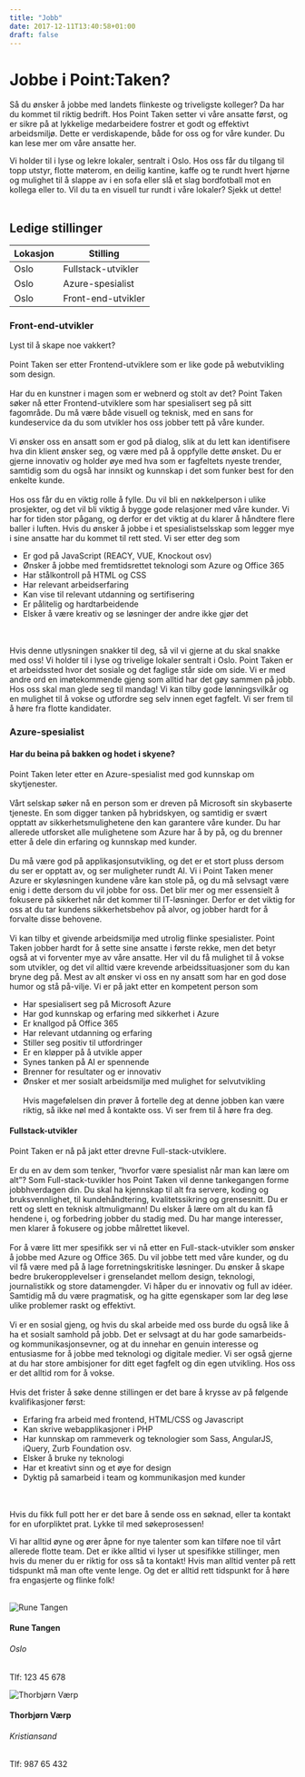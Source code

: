 ```yaml
---
title: "Jobb"
date: 2017-12-11T13:40:58+01:00
draft: false
---
```


# Jobbe i Point:Taken?

Så du ønsker å jobbe med landets flinkeste og triveligste kolleger? Da har du kommet til riktig bedrift. Hos Point Taken setter vi våre ansatte først, og er sikre på at lykkelige medarbeidere fostrer et godt og effektivt arbeidsmiljø. Dette er verdiskapende, både for oss og for våre kunder. Du kan lese mer om våre ansatte her. 

Vi holder til i lyse og lekre lokaler, sentralt i Oslo. Hos oss får du tilgang til topp utstyr, flotte møterom, en deilig kantine, kaffe og te rundt hvert hjørne og mulighet til å slappe av i en sofa eller slå et slag bordfotball mot en kollega eller to. Vil du ta en visuell tur rundt i våre lokaler? Sjekk ut dette!
</br>
</br>
## Ledige stillinger

<table class="table table-hover">
  <thead>
    <tr>
      <th scope="col">Lokasjon</th>
      <th scope="col">Stilling</th>
    </tr>
  </thead>
  <tbody>
    <tr>
      <td data-toggle="modal" data-target=".oslo-1">Oslo</td>
      <td data-toggle="modal" data-target=".oslo-1">Fullstack-utvikler</td>
    </tr>
    <tr>
      <td data-toggle="modal" data-target=".oslo-2">Oslo</td>
      <td data-toggle="modal" data-target=".oslo-2">Azure-spesialist</td>
    </tr>
    <tr>
      <td data-toggle="modal" data-target=".oslo-3">Oslo</td>
      <td data-toggle="modal" data-target=".oslo-3">Front-end-utvikler</td>
    </tr>    
  </tbody>
</table>

<!-- STILLINGSBESKRIVELSER -->

<!--Front-end-utvikler-->
<div class="modal fade bd-example-modal-lg oslo-3" tabindex="-1" role="dialog" aria-labelledby="myLargeModalLabel" aria-hidden="true">
    <div class="modal-dialog modal-lg">
        <div class="row personmodal modal-content flex-row">
            <div class="col-12">
                <h3 class="">Front-end-utvikler</h3>
Lyst til å skape noe vakkert?
</br>
</br>
Point Taken ser etter Frontend-utviklere som er like gode på webutvikling som design. 
</br>
</br>
Har du en kunstner i magen som er webnerd og stolt av det? Point Taken søker nå etter Frontend-utviklere som har spesialisert seg på sitt fagområde. Du må være både visuell og teknisk, med en sans for kundeservice da du som utvikler hos oss jobber tett på våre kunder.  
</br>
</br>
Vi ønsker oss en ansatt som er god på dialog, slik at du lett kan identifisere hva din klient ønsker seg, og være med på å oppfylle dette ønsket. Du er gjerne innovativ og holder øye med hva som er fagfeltets nyeste trender, samtidig som du også har innsikt og kunnskap i det som funker best for den enkelte kunde. 
</br>
</br>
Hos oss får du en viktig rolle å fylle. Du vil bli en nøkkelperson i ulike prosjekter, og det vil bli viktig å bygge gode relasjoner med våre kunder. Vi har for tiden stor pågang, og derfor er det viktig at du klarer å håndtere flere baller i luften. Hvis du ønsker å jobbe i et spesialistselsskap som legger mye i sine ansatte har du kommet til rett sted. Vi ser etter deg som 

-	Er god på JavaScript (REACY, VUE, Knockout osv) 
-	Ønsker å jobbe med fremtidsrettet teknologi som Azure og Office 365
-	Har stålkontroll på HTML og CSS 
-	Har relevant arbeidserfaring 
-	Kan vise til relevant utdanning og sertifisering 
-	Er pålitelig og hardtarbeidende 
-	Elsker å være kreativ og se løsninger der andre ikke gjør det 
</br>
</br>
Hvis denne utlysningen snakker til deg, så vil vi gjerne at du skal snakke med oss! Vi holder til i lyse og trivelige lokaler sentralt i Oslo. Point Taken er et arbeidssted hvor det sosiale og det faglige står side om side. Vi er med andre ord en imøtekommende gjeng som alltid har det gøy sammen på jobb. Hos oss skal man glede seg til mandag! Vi kan tilby gode lønningsvilkår og en mulighet til å vokse og utfordre seg selv innen eget fagfelt. 
Vi ser frem til å høre fra flotte kandidater. 
            </div>
        </div>
    </div>
</div>


<!--Azure-spesialist-->
<div class="modal fade bd-example-modal-lg oslo-2" tabindex="-1" role="dialog" aria-labelledby="myLargeModalLabel" aria-hidden="true">
    <div class="modal-dialog modal-lg">
        <div class="row personmodal modal-content flex-row">
            <div class="col-12">
                <h3 class="">Azure-spesialist</h3>
<h4>Har du beina på bakken og hodet i skyene?</h4>
Point Taken leter etter en Azure-spesialist med god kunnskap om skytjenester.
                </br>
                </br>
Vårt selskap søker nå en person som er dreven på Microsoft sin skybaserte tjeneste. En som digger tanken på hybridskyen, og samtidig er svært opptatt av sikkerhetsmulighetene den kan garantere våre kunder. Du har allerede utforsket alle mulighetene som Azure har å by på, og du brenner etter å dele din erfaring og kunnskap med kunder. 
                </br>
                </br>
Du må være god på applikasjonsutvikling, og det er et stort pluss dersom du ser er opptatt av, og ser muligheter rundt AI. Vi i Point Taken mener Azure er skyløsningen kundene våre kan stole på, og du må selvsagt være enig i dette dersom du vil jobbe for oss. Det blir mer og mer essensielt å fokusere på sikkerhet når det kommer til IT-løsninger. Derfor er det viktig for oss at du tar kundens sikkerhetsbehov på alvor, og jobber hardt for å forvalte disse behovene.     
                </br>
                </br>
Vi kan tilby et givende arbeidsmiljø med utrolig flinke spesialister. Point Taken jobber hardt for å sette sine ansatte i første rekke, men det betyr også at vi forventer mye av våre ansatte. Her vil du få mulighet til å vokse som utvikler, og det vil alltid være krevende arbeidssituasjoner som du kan bryne deg på. Mest av alt ønsker vi oss en ny ansatt som har en god dose humor og stå på-vilje. Vi er på jakt etter en kompetent person som 

-	Har spesialisert seg på Microsoft Azure
-	Har god kunnskap og erfaring med sikkerhet i Azure 
-	Er knallgod på Office 365 
-	Har relevant utdanning og erfaring 
-	Stiller seg positiv til utfordringer 
-	Er en kløpper på å utvikle apper 
-	Synes tanken på AI er spennende
-	Brenner for resultater og er innovativ 
-	Ønsker et mer sosialt arbeidsmiljø med mulighet for selvutvikling 
                 </br>
                </br>
Hvis magefølelsen din prøver å fortelle deg at denne jobben kan være riktig, så ikke nøl med å kontakte oss. Vi ser frem til å høre fra deg. 
            </div>
        </div>
    </div>
</div>

<!--Fullstack-utvikler-->
<div class="modal fade bd-example-modal-lg oslo-1" tabindex="-1" role="dialog" aria-labelledby="myLargeModalLabel" aria-hidden="true">
    <div class="modal-dialog modal-lg">
        <div class="row personmodal modal-content flex-row">
            <div class="col-12">
                <h4 class="">Fullstack-utvikler</h4>
Point Taken er nå på jakt etter drevne Full-stack-utviklere. 
</br>
</br>
Er du en av dem som tenker, ”hvorfor være spesialist når man kan lære om alt”? Som Full-stack-tuvikler hos Point Taken vil denne tankegangen forme jobbhverdagen din. Du skal ha kjennskap til alt fra servere, koding og bruksvennlighet, til kundehåndtering, kvalitetssikring og grensesnitt. Du er rett og slett en teknisk altmuligmann! Du elsker å lære om alt du kan få hendene i, og forbedring jobber du stadig med. Du har mange interesser, men klarer å fokusere og jobbe målrettet likevel.  
</br>
</br>
For å være litt mer spesifikk ser vi nå etter en Full-stack-utvikler som ønsker å jobbe med Azure og Office 365. Du vil jobbe tett med våre kunder, og du vil få være med på å lage forretningskritiske løsninger. Du ønsker å skape bedre brukeropplevelser i grenselandet mellom design, teknologi, journalistikk og store datamengder. Vi håper du er innovativ og full av idéer. Samtidig må du være pragmatisk, og ha gitte egenskaper som lar deg løse ulike problemer raskt og effektivt.
</br>
</br>
Vi er en sosial gjeng, og hvis du skal arbeide med oss burde du også like å ha et sosialt samhold på jobb. Det er selvsagt at du har gode samarbeids- og kommunikasjonsevner, og at du innehar en genuin interesse og entusiasme for å jobbe med teknologi og digitale medier. Vi ser også gjerne at du har store ambisjoner for ditt eget fagfelt og din egen utvikling. Hos oss er det alltid rom for å vokse.  
</br>
</br>
Hvis det frister å søke denne stillingen er det bare å krysse av på følgende kvalifikasjoner først: 

-	Erfaring fra arbeid med frontend, HTML/CSS og Javascript 
-	Kan skrive webapplikasjoner i PHP
-	Har kunnskap om rammeverk og teknologier som Sass, AngularJS, iQuery, Zurb Foundation osv. 
-	Elsker å bruke ny teknologi 
-	Har et kreativt sinn og et øye for design 
-	Dyktig på samarbeid i team og kommunikasjon med kunder  
</br>
</br>
Hvis du fikk full pott her er det bare å sende oss en søknad, eller ta kontakt for en uforpliktet prat. Lykke til med søkeprosessen! 
</br>
            </div>
        </div>
    </div>
</div>


<!-- Kontaktinformasjon -->

Vi har alltid øyne og ører åpne for nye talenter som kan tilføre noe til vårt allerede flotte team. Det er ikke alltid vi lyser ut spesifikke stillinger, men hvis du mener du er riktig for oss så ta kontakt! Hvis man alltid venter på rett tidspunkt må man ofte vente lenge. Og det er alltid rett tidspunkt for å høre fra engasjerte og flinke folk! 
</br>
</br>

<div class="row">
<div class="col-sm-6 col-md-4 col-lg-4">
    <div class="card personkort">
        <img class="card-img-top img-profil" src="../img/people/rune.jpg" alt="Rune Tangen">
        <div class="card-body">
            <h4 class="card-title">Rune Tangen</h4>
            <h6 class="card-subtitle mb-2">Oslo</h6>
            <p class="card-text">Tlf: 123 45 678</p>
        </div>
    </div>
</div>

<div class="col-sm-6 col-md-4 col-lg-4">
    <div class="card personkort">
        <img class="card-img-top img-profil" src="../img/people/thorbjorn.jpg" alt="Thorbjørn Værp">
        <div class="card-body">
            <h4 class="card-title">Thorbjørn Værp</h4>
            <h6 class="card-subtitle mb-2">Kristiansand</h6>
            <p class="card-text">Tlf: 987 65 432</p>
        </div>
    </div>
</div>
</div>
